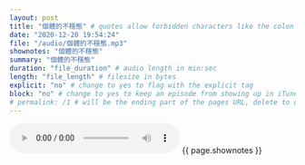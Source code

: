 ```yaml
---
layout: post
title: "個體的不穩態" # quotes allow forbidden characters like the colon
date: "2020-12-20 19:54:24"
file: "/audio/個體的不穩態.mp3"
shownotes: "個體的不穩態"
summary: "個體的不穩態"
duration: "file_duration" # audio length in min:sec
length: "file_length" # filesize in bytes
explicit: "no" # change to yes to flag with the explicit tag
block: "no" # change to yes to keep an episode from showing up in iTunes
# permalink: /1 # will be the ending part of the pages URL, delete to default to the title
---
```


<audio controls>
<source src="{{site.url}}{{site.baseurl}}{{ page.file }}" type="audio/x-mp3">
Your browser does not support the audio element.
</audio>
{{ page.shownotes }}
